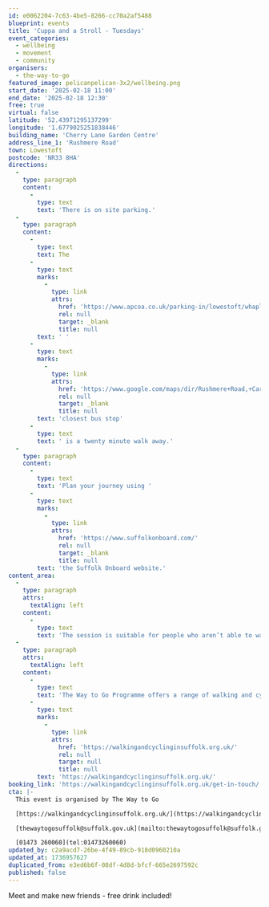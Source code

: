 ```yaml
---
id: e0062204-7c63-4be5-8266-cc70a2af5488
blueprint: events
title: 'Cuppa and a Stroll - Tuesdays'
event_categories:
  - wellbeing
  - movement
  - community
organisers:
  - the-way-to-go
featured_image: pelicanpelican-3x2/wellbeing.png
start_date: '2025-02-18 11:00'
end_date: '2025-02-18 12:30'
free: true
virtual: false
latitude: '52.43971295137299'
longitude: '1.6779025251838446'
building_name: 'Cherry Lane Garden Centre'
address_line_1: 'Rushmere Road'
town: Lowestoft
postcode: 'NR33 8HA'
directions:
  -
    type: paragraph
    content:
      -
        type: text
        text: 'There is on site parking.'
  -
    type: paragraph
    content:
      -
        type: text
        text: The
      -
        type: text
        marks:
          -
            type: link
            attrs:
              href: 'https://www.apcoa.co.uk/parking-in/lowestoft/whapload-road-lowestoft/'
              rel: null
              target: _blank
              title: null
        text: ' '
      -
        type: text
        marks:
          -
            type: link
            attrs:
              href: 'https://www.google.com/maps/dir/Rushmere+Road,+Carlton+Colville,+Lowestoft+NR33+8DF/Cherry+Lane+Early+Dawn,+Rushmere+Rd,+Lowestoft+NR33+8HA/@52.4410908,1.6781423,15z/data=!4m14!4m13!1m5!1m1!1s0x47da1be505bbc4a3:0x4fbfd3df797d0fc9!2m2!1d1.692215!2d52.44302!1m5!1m1!1s0x47da1be56fdb05c9:0x4434f16cec30c6d0!2m2!1d1.6775626!2d52.437064!3e2?entry=ttu&g_ep=EgoyMDI1MDExMC4wIKXMDSoASAFQAw%3D%3D'
              rel: null
              target: _blank
              title: null
        text: 'closest bus stop'
      -
        type: text
        text: ' is a twenty minute walk away.'
  -
    type: paragraph
    content:
      -
        type: text
        text: 'Plan your journey using '
      -
        type: text
        marks:
          -
            type: link
            attrs:
              href: 'https://www.suffolkonboard.com/'
              rel: null
              target: _blank
              title: null
        text: 'the Suffolk Onboard website.'
content_area:
  -
    type: paragraph
    attrs:
      textAlign: left
    content:
      -
        type: text
        text: 'The session is suitable for people who aren’t able to walk easily. We’ll work up to a half mile walk slowly over a number of sessions and each location offers lots of seating.'
  -
    type: paragraph
    attrs:
      textAlign: left
    content:
      -
        type: text
        text: 'The Way to Go Programme offers a range of walking and cycling groups, which meet regularly in Ipswich and Lowestoft. You can find out more by visiting their website - '
      -
        type: text
        marks:
          -
            type: link
            attrs:
              href: 'https://walkingandcyclinginsuffolk.org.uk/'
              rel: null
              target: null
              title: null
        text: 'https://walkingandcyclinginsuffolk.org.uk/'
booking_link: 'https://walkingandcyclinginsuffolk.org.uk/get-in-touch/'
cta: |-
  This event is organised by The Way to Go 

  [https://walkingandcyclinginsuffolk.org.uk/](https://walkingandcyclinginsuffolk.org.uk/)

  [thewaytogosuffolk@suffolk.gov.uk](mailto:thewaytogosuffolk@suffolk.gov.uk)

  [01473 260060](tel:01473260060)
updated_by: c2a9acd7-26be-4f49-89cb-918d0960210a
updated_at: 1736957627
duplicated_from: e3ed6b6f-08df-4d8d-bfcf-665e2697592c
published: false
---
```

Meet and make new friends - free drink included!